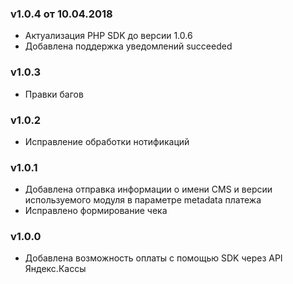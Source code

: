 ### v1.0.4 от 10.04.2018
* Актуализация PHP SDK до версии 1.0.6
* Добавлена поддержка уведомлений succeeded

### v1.0.3
* Правки багов

### v1.0.2
* Исправление обработки нотификаций

### v1.0.1
* Добавлена отправка информации о имени CMS и версии используемого модуля в параметре metadata платежа
* Исправлено формирование чека

### v1.0.0
* Добавлена возможность оплаты с помощью SDK через API Яндекс.Кассы